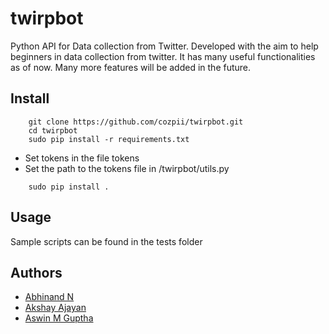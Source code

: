 # twirpbot
Python API for Data collection from Twitter.
Developed with the aim to help beginners in data collection from twitter. It has many useful functionalities as of now. Many more features will be added in the future.

## Install
```
    git clone https://github.com/cozpii/twirpbot.git
    cd twirpbot
    sudo pip install -r requirements.txt
```
* Set tokens in the file tokens 
* Set the path to the tokens file in /twirpbot/utils.py
```
    sudo pip install .
```

## Usage
Sample scripts can be found in the tests folder

## Authors
* [Abhinand N](https://twitter.com/abx1__)
* [Akshay Ajayan](https://twitter.com/r00tus3r)
* [Aswin M Guptha](https://twitter.com/aswinmguptha)
